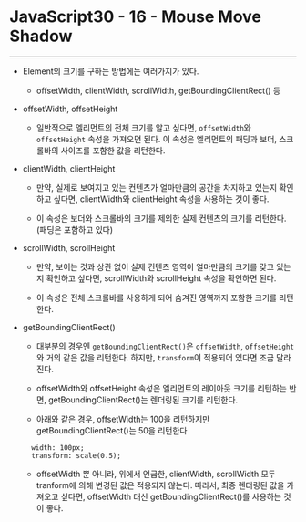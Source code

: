 # JavaScript30 - 16 - Mouse Move Shadow

---

- Element의 크기를 구하는 방법에는 여러가지가 있다.

  - offsetWidth, clientWidth, scrollWidth, getBoundingClientRect() 등

- offsetWidth, offsetHeight

  - 일반적으로 엘리먼트의 전체 크기를 알고 싶다면, `offsetWidth`와 `offsetHeight` 속성을 가져오면 된다.
    이 속성은 엘리먼트의 패딩과 보더, 스크롤바의 사이즈를 포함한 값을 리턴한다.

- clientWidth, clientHeight

  - 만약, 실제로 보여지고 있는 컨텐츠가 얼마만큼의 공간을 차지하고 있는지 확인하고 싶다면,
    clientWidth와 clientHeight 속성을 사용하는 것이 좋다.

  - 이 속성은 보더와 스크롤바의 크기를 제외한 실제 컨텐츠의 크기를 리턴한다. (패딩은 포함하고 있다)

- scrollWidth, scrollHeight

  - 만약, 보이는 것과 상관 없이 실제 컨텐츠 영역이 얼마만큼의 크기를 갖고 있는지 확인하고 싶다면,
    scrollWidth와 scrollHeight 속성을 확인하면 된다.

  - 이 속성은 전체 스크롤바를 사용하게 되어 숨겨진 영역까지 포함한 크기를 리턴한다.

- getBoundingClientRect()

  - 대부분의 경우엔 `getBoundingClientRect()`은 `offsetWidth`, `offsetHeight`와 거의 같은 값을 리턴한다.
    하지만, `transform`이 적용되어 있다면 조금 달라진다.

  - offsetWidth와 offsetHeight 속성은 엘리먼트의 레이아웃 크기를 리턴하는 반면,
    getBoundingClientRect()는 렌더링된 크기를 리턴한다.

  - 아래와 같은 경우, offsetWidth는 100을 리턴하지만 getBoundingClientRect()는 50을 리턴한다

  ```
    width: 100px;
    transform: scale(0.5);
  ```

  - offsetWidth 뿐 아니라, 위에서 언급한, clientWidth, scrollWidth 모두 tranform에 의해 변경된 값은 적용되지 않는다. 따라서, 최종 렌더링된 값을 가져오고 싶다면, offsetWidth 대신 getBoundingClientRect()를 사용하는 것이 좋다.
